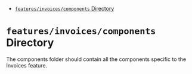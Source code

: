<!-- START doctoc generated TOC please keep comment here to allow auto update -->
<!-- DON'T EDIT THIS SECTION, INSTEAD RE-RUN doctoc TO UPDATE -->

- [`features/invoices/components` Directory](#featuresinvoicescomponents-directory)

<!-- END doctoc generated TOC please keep comment here to allow auto update -->

# `features/invoices/components` Directory

The components folder should contain all the components specific to the Invoices feature.
